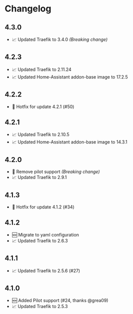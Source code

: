 # Changelog

## 4.3.0

- 📈 Updated Traefik to 3.4.0 _(Breaking change)_

## 4.2.3

- 📈 Updated Traefik to 2.11.24
- 📈 Updated Home-Assistant addon-base image to 17.2.5

## 4.2.2

- 🐞 Hotfix for update 4.2.1 (#50)

## 4.2.1

- 📈 Updated Traefik to 2.10.5
- 📈 Updated Home-Assistant addon-base image to 14.3.1

## 4.2.0

- 🐞 Remove pilot support _(Breaking change)_
- 📈 Updated Traefik to 2.9.1

## 4.1.3

- 🐞 Hotfix for update 4.1.2 (#34)

## 4.1.2

- 🆕 Migrate to yaml configuration
- 📈 Updated Traefik to 2.6.3

## 4.1.1

- 📈 Updated Traefik to 2.5.6 (#27)

## 4.1.0

- 🆕 Added Pilot support (#24, thanks @grea09)
- 📈 Updated Traefik to 2.5.3
